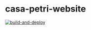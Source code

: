 # casa-petri-website

[![build-and-deploy](https://github.com/GeorgePetri/casa-petri-website/actions/workflows/build-and-deploy.yml/badge.svg)](https://github.com/GeorgePetri/casa-petri-website/actions/workflows/build-and-deploy.yml)
